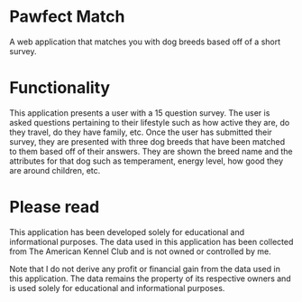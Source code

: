 # Pawfect Match
A web application that matches you with dog breeds based off of a short survey.

# Functionality
This application presents a user with a 15 question survey. The user is asked questions pertaining to their lifestyle such as how active they are, do they travel, do they have family, etc. Once the user has submitted their survey, they are presented with three dog breeds that have been matched to them based off of their answers. They are shown the breed name and the attributes for that dog such as temperament, energy level, how good they are around children, etc.

# Please read
This application has been developed solely for educational and informational purposes. The data used in this application has been collected from The American Kennel Club and is not owned or controlled by me.

Note that I do not derive any profit or financial gain from the data used in this application. The data remains the property of its respective owners and is used solely for educational and informational purposes.

